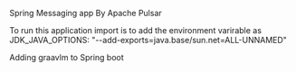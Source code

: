 Spring Messaging app By Apache Pulsar </br>

To run this application import is to add the environment varirable as  JDK_JAVA_OPTIONS: "--add-exports=java.base/sun.net=ALL-UNNAMED" <br/>

Adding graavlm to Spring boot

